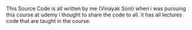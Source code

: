 This Source Code is all written by me (Vinayak Soni) when i was pursuing this course at udemy i thought to share the code to all. it has all lectures code that are taught in the course.
